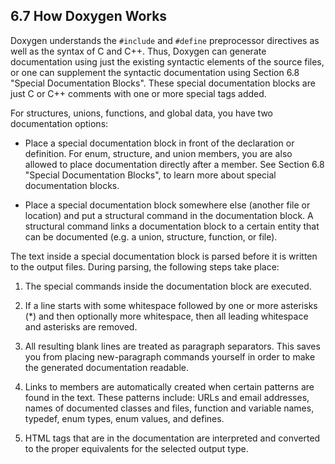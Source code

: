 <!--- @file
  6.7 How Doxygen Works

  Copyright (c) 2006-2017, Intel Corporation. All rights reserved.<BR>

  Redistribution and use in source (original document form) and 'compiled'
  forms (converted to PDF, epub, HTML and other formats) with or without
  modification, are permitted provided that the following conditions are met:

  1) Redistributions of source code (original document form) must retain the
     above copyright notice, this list of conditions and the following
     disclaimer as the first lines of this file unmodified.

  2) Redistributions in compiled form (transformed to other DTDs, converted to
     PDF, epub, HTML and other formats) must reproduce the above copyright
     notice, this list of conditions and the following disclaimer in the
     documentation and/or other materials provided with the distribution.

  THIS DOCUMENTATION IS PROVIDED BY TIANOCORE PROJECT "AS IS" AND ANY EXPRESS OR
  IMPLIED WARRANTIES, INCLUDING, BUT NOT LIMITED TO, THE IMPLIED WARRANTIES OF
  MERCHANTABILITY AND FITNESS FOR A PARTICULAR PURPOSE ARE DISCLAIMED. IN NO
  EVENT SHALL TIANOCORE PROJECT  BE LIABLE FOR ANY DIRECT, INDIRECT, INCIDENTAL,
  SPECIAL, EXEMPLARY, OR CONSEQUENTIAL DAMAGES (INCLUDING, BUT NOT LIMITED TO,
  PROCUREMENT OF SUBSTITUTE GOODS OR SERVICES; LOSS OF USE, DATA, OR PROFITS;
  OR BUSINESS INTERRUPTION) HOWEVER CAUSED AND ON ANY THEORY OF LIABILITY,
  WHETHER IN CONTRACT, STRICT LIABILITY, OR TORT (INCLUDING NEGLIGENCE OR
  OTHERWISE) ARISING IN ANY WAY OUT OF THE USE OF THIS DOCUMENTATION, EVEN IF
  ADVISED OF THE POSSIBILITY OF SUCH DAMAGE.

-->

## 6.7 How Doxygen Works

Doxygen understands the `#include` and `#define` preprocessor directives as
well as the syntax of C and C++. Thus, Doxygen can generate documentation using
just the existing syntactic elements of the source files, or one can supplement
the syntactic documentation using Section 6.8 "Special Documentation Blocks".
These special documentation blocks are just C or C++ comments with one or more
special tags added.

For structures, unions, functions, and global data, you have two documentation
options:

* Place a special documentation block in front of the declaration or
  definition. For enum, structure, and union members, you are also allowed to
  place documentation directly after a member. See Section 6.8
  "Special Documentation Blocks", to learn more about special documentation
  blocks.

* Place a special documentation block somewhere else (another file or location)
  and put a structural command in the documentation block. A structural
  command links a documentation block to a certain entity that can be
  documented (e.g. a union, structure, function, or file).

The text inside a special documentation block is parsed before it is written to
the output files. During parsing, the following steps take place:

1. The special commands inside the documentation block are executed.

2. If a line starts with some whitespace followed by one or more asterisks (*)
   and then optionally more whitespace, then all leading whitespace and
   asterisks are removed.

3. All resulting blank lines are treated as paragraph separators. This saves
   you from placing new-paragraph commands yourself in order to make the
   generated documentation readable.

4. Links to members are automatically created when certain patterns are found
   in the text. These patterns include: URLs and email addresses, names of
   documented classes and files, function and variable names, typedef, enum
   types, enum values, and defines.

5. HTML tags that are in the documentation are interpreted and converted to the
   proper equivalents for the selected output type.
